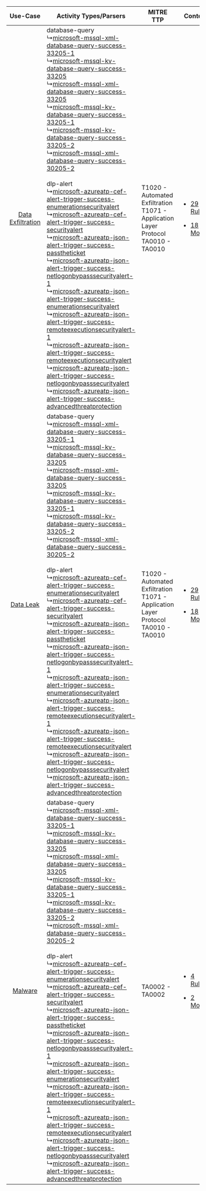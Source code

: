 |    Use-Case    | Activity Types/Parsers    | MITRE TTP    | Content    |
|:----:| ---- | ---- | ---- |
| [Data Exfiltration](../../../UseCases/uc_data_exfiltration.md) |  database-query<br> ↳[microsoft-mssql-xml-database-query-success-33205-1](Ps/pC_microsoftmssqlxmldatabasequerysuccess332051.md)<br> ↳[microsoft-mssql-kv-database-query-success-33205](Ps/pC_microsoftmssqlkvdatabasequerysuccess33205.md)<br> ↳[microsoft-mssql-xml-database-query-success-33205](Ps/pC_microsoftmssqlxmldatabasequerysuccess33205.md)<br> ↳[microsoft-mssql-kv-database-query-success-33205-1](Ps/pC_microsoftmssqlkvdatabasequerysuccess332051.md)<br> ↳[microsoft-mssql-kv-database-query-success-33205-2](Ps/pC_microsoftmssqlkvdatabasequerysuccess332052.md)<br> ↳[microsoft-mssql-xml-database-query-success-30205-2](Ps/pC_microsoftmssqlxmldatabasequerysuccess302052.md)<br><br> dlp-alert<br> ↳[microsoft-azureatp-cef-alert-trigger-success-enumerationsecurityalert](Ps/pC_microsoftazureatpcefalerttriggersuccessenumerationsecurityalert.md)<br> ↳[microsoft-azureatp-cef-alert-trigger-success-securityalert](Ps/pC_microsoftazureatpcefalerttriggersuccesssecurityalert.md)<br> ↳[microsoft-azureatp-json-alert-trigger-success-passtheticket](Ps/pC_microsoftazureatpjsonalerttriggersuccesspasstheticket.md)<br> ↳[microsoft-azureatp-json-alert-trigger-success-netlogonbypasssecurityalert-1](Ps/pC_microsoftazureatpjsonalerttriggersuccessnetlogonbypasssecurityalert1.md)<br> ↳[microsoft-azureatp-json-alert-trigger-success-enumerationsecurityalert](Ps/pC_microsoftazureatpjsonalerttriggersuccessenumerationsecurityalert.md)<br> ↳[microsoft-azureatp-json-alert-trigger-success-remoteexecutionsecurityalert-1](Ps/pC_microsoftazureatpjsonalerttriggersuccessremoteexecutionsecurityalert1.md)<br> ↳[microsoft-azureatp-json-alert-trigger-success-remoteexecutionsecurityalert](Ps/pC_microsoftazureatpjsonalerttriggersuccessremoteexecutionsecurityalert.md)<br> ↳[microsoft-azureatp-json-alert-trigger-success-netlogonbypasssecurityalert](Ps/pC_microsoftazureatpjsonalerttriggersuccessnetlogonbypasssecurityalert.md)<br> ↳[microsoft-azureatp-json-alert-trigger-success-advancedthreatprotection](Ps/pC_microsoftazureatpjsonalerttriggersuccessadvancedthreatprotection.md)<br> | T1020 - Automated Exfiltration<br>T1071 - Application Layer Protocol<br>TA0010 - TA0010<br> | [<ul><li>29 Rules</li></ul><ul><li>18 Models</li></ul>](RM/r_m_microsoft_azure_advanced_threat_protection_Data_Exfiltration.md) |
|         [Data Leak](../../../UseCases/uc_data_leak.md)         |  database-query<br> ↳[microsoft-mssql-xml-database-query-success-33205-1](Ps/pC_microsoftmssqlxmldatabasequerysuccess332051.md)<br> ↳[microsoft-mssql-kv-database-query-success-33205](Ps/pC_microsoftmssqlkvdatabasequerysuccess33205.md)<br> ↳[microsoft-mssql-xml-database-query-success-33205](Ps/pC_microsoftmssqlxmldatabasequerysuccess33205.md)<br> ↳[microsoft-mssql-kv-database-query-success-33205-1](Ps/pC_microsoftmssqlkvdatabasequerysuccess332051.md)<br> ↳[microsoft-mssql-kv-database-query-success-33205-2](Ps/pC_microsoftmssqlkvdatabasequerysuccess332052.md)<br> ↳[microsoft-mssql-xml-database-query-success-30205-2](Ps/pC_microsoftmssqlxmldatabasequerysuccess302052.md)<br><br> dlp-alert<br> ↳[microsoft-azureatp-cef-alert-trigger-success-enumerationsecurityalert](Ps/pC_microsoftazureatpcefalerttriggersuccessenumerationsecurityalert.md)<br> ↳[microsoft-azureatp-cef-alert-trigger-success-securityalert](Ps/pC_microsoftazureatpcefalerttriggersuccesssecurityalert.md)<br> ↳[microsoft-azureatp-json-alert-trigger-success-passtheticket](Ps/pC_microsoftazureatpjsonalerttriggersuccesspasstheticket.md)<br> ↳[microsoft-azureatp-json-alert-trigger-success-netlogonbypasssecurityalert-1](Ps/pC_microsoftazureatpjsonalerttriggersuccessnetlogonbypasssecurityalert1.md)<br> ↳[microsoft-azureatp-json-alert-trigger-success-enumerationsecurityalert](Ps/pC_microsoftazureatpjsonalerttriggersuccessenumerationsecurityalert.md)<br> ↳[microsoft-azureatp-json-alert-trigger-success-remoteexecutionsecurityalert-1](Ps/pC_microsoftazureatpjsonalerttriggersuccessremoteexecutionsecurityalert1.md)<br> ↳[microsoft-azureatp-json-alert-trigger-success-remoteexecutionsecurityalert](Ps/pC_microsoftazureatpjsonalerttriggersuccessremoteexecutionsecurityalert.md)<br> ↳[microsoft-azureatp-json-alert-trigger-success-netlogonbypasssecurityalert](Ps/pC_microsoftazureatpjsonalerttriggersuccessnetlogonbypasssecurityalert.md)<br> ↳[microsoft-azureatp-json-alert-trigger-success-advancedthreatprotection](Ps/pC_microsoftazureatpjsonalerttriggersuccessadvancedthreatprotection.md)<br> | T1020 - Automated Exfiltration<br>T1071 - Application Layer Protocol<br>TA0010 - TA0010<br> | [<ul><li>29 Rules</li></ul><ul><li>18 Models</li></ul>](RM/r_m_microsoft_azure_advanced_threat_protection_Data_Leak.md)         |
|    [Malware](../../../UseCases/uc_malware.md)    |  database-query<br> ↳[microsoft-mssql-xml-database-query-success-33205-1](Ps/pC_microsoftmssqlxmldatabasequerysuccess332051.md)<br> ↳[microsoft-mssql-kv-database-query-success-33205](Ps/pC_microsoftmssqlkvdatabasequerysuccess33205.md)<br> ↳[microsoft-mssql-xml-database-query-success-33205](Ps/pC_microsoftmssqlxmldatabasequerysuccess33205.md)<br> ↳[microsoft-mssql-kv-database-query-success-33205-1](Ps/pC_microsoftmssqlkvdatabasequerysuccess332051.md)<br> ↳[microsoft-mssql-kv-database-query-success-33205-2](Ps/pC_microsoftmssqlkvdatabasequerysuccess332052.md)<br> ↳[microsoft-mssql-xml-database-query-success-30205-2](Ps/pC_microsoftmssqlxmldatabasequerysuccess302052.md)<br><br> dlp-alert<br> ↳[microsoft-azureatp-cef-alert-trigger-success-enumerationsecurityalert](Ps/pC_microsoftazureatpcefalerttriggersuccessenumerationsecurityalert.md)<br> ↳[microsoft-azureatp-cef-alert-trigger-success-securityalert](Ps/pC_microsoftazureatpcefalerttriggersuccesssecurityalert.md)<br> ↳[microsoft-azureatp-json-alert-trigger-success-passtheticket](Ps/pC_microsoftazureatpjsonalerttriggersuccesspasstheticket.md)<br> ↳[microsoft-azureatp-json-alert-trigger-success-netlogonbypasssecurityalert-1](Ps/pC_microsoftazureatpjsonalerttriggersuccessnetlogonbypasssecurityalert1.md)<br> ↳[microsoft-azureatp-json-alert-trigger-success-enumerationsecurityalert](Ps/pC_microsoftazureatpjsonalerttriggersuccessenumerationsecurityalert.md)<br> ↳[microsoft-azureatp-json-alert-trigger-success-remoteexecutionsecurityalert-1](Ps/pC_microsoftazureatpjsonalerttriggersuccessremoteexecutionsecurityalert1.md)<br> ↳[microsoft-azureatp-json-alert-trigger-success-remoteexecutionsecurityalert](Ps/pC_microsoftazureatpjsonalerttriggersuccessremoteexecutionsecurityalert.md)<br> ↳[microsoft-azureatp-json-alert-trigger-success-netlogonbypasssecurityalert](Ps/pC_microsoftazureatpjsonalerttriggersuccessnetlogonbypasssecurityalert.md)<br> ↳[microsoft-azureatp-json-alert-trigger-success-advancedthreatprotection](Ps/pC_microsoftazureatpjsonalerttriggersuccessadvancedthreatprotection.md)<br> | TA0002 - TA0002<br>    | [<ul><li>4 Rules</li></ul><ul><li>2 Models</li></ul>](RM/r_m_microsoft_azure_advanced_threat_protection_Malware.md)    |